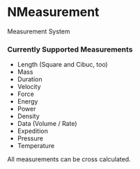 # NMeasurement
Measurement System

### Currently Supported Measurements

* Length (Square and Cibuc, too)
* Mass
* Duration
* Velocity
* Force
* Energy
* Power
* Density
* Data (Volume / Rate)
* Expedition
* Pressure
* Temperature

All measurements can be cross calculated.
